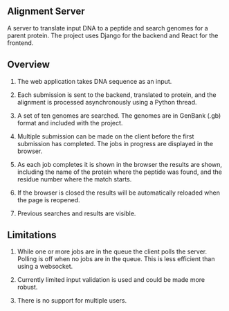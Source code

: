 ## Alignment Server
A server to translate input DNA to a peptide and search genomes for a parent protein. The project uses Django for the backend and React for the frontend.

## Overview
1. The web application takes DNA sequence as an input. 

2. Each submission is sent to the backend, translated to protein, and the alignment is processed asynchronously using a Python thread.

3. A set of ten genomes are searched. The genomes are in GenBank (.gb) format and included with the project.

4. Multiple submission can be made on the client before the first submission has completed. The jobs in progress are displayed in the browser.

5. As each job completes it is shown in the browser the results are shown, including the name of the protein where the peptide was found, and the residue number where the match starts.

6. If the browser is closed the results will be automatically reloaded when the page is reopened.

7. Previous searches and results are visible.

## Limitations
1. While one or more jobs are in the queue the client polls the server. Polling is off when no jobs are in the queue. This is less efficient than using a websocket.

2. Currently limited input validation is used and could be made more robust.

3. There is no support for multiple users.